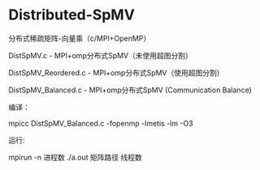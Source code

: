 # Distributed-SpMV
分布式稀疏矩阵-向量乘（c/MPI+OpenMP）

DistSpMV.c - MPI+omp分布式SpMV（未使用超图分割）

DistSpMV_Reordered.c - MPI+omp分布式SpMV（使用超图分割）

DistSpMV_Balanced.c - MPI+omp分布式SpMV (Communication Balance)

编译：

mpicc DistSpMV_Balanced.c -fopenmp -lmetis -lm -O3

运行:

mpirun -n 进程数 ./a.out 矩阵路径 线程数
